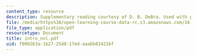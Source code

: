```yaml
---
content_type: resource
description: Supplementary reading courtesy of D. B. DeBra. Used with permission.
file: /media/https%3A/open-learning-course-data-rc.s3.amazonaws.com/16-30-estimation-and-control-of-aerospace-systems-spring-2004/f000263a1b2725d817edaaabb81421bf_intro_nnl.pdf
file_type: application/pdf
resourcetype: Document
title: intro_nnl.pdf
uid: f000263a-1b27-25d8-17ed-aaabb81421bf
---
```

